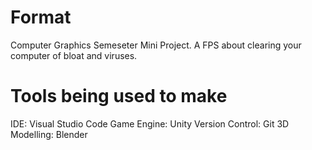 # Format
Computer Graphics Semeseter Mini Project.
A FPS about clearing your computer of bloat and viruses.

# Tools being used to make
IDE: Visual Studio Code
Game Engine: Unity
Version Control: Git
3D Modelling: Blender

